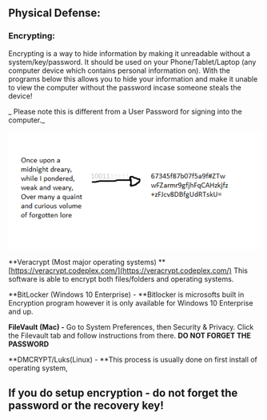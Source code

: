 ## **Physical Defense:**

### **Encrypting:**

Encrypting is a way to hide information by making it unreadable without a system/key/password. It should be used on your Phone/Tablet/Laptop \(any computer device which contains personal information on\). With the programs below this allows you to hide your information and make it unable to view the computer without the password incase someone steals the device!

_ Please note this is different from a User Password for signing into the computer._

![](/assets/encryption.png)

**Veracrypt \(Most major operating systems\) **[https://veracrypt.codeplex.com/](https://veracrypt.codeplex.com/) This software is able to encrypt both files/folders and operating systems.

**BitLocker \(Windows 10 Enterprise\) - **Bitlocker is microsofts built in Encryption program however it is only available for Windows 10 Enterprise and up.

**FileVault \(Mac\) -** Go to System Preferences, then Security & Privacy. Click the Filevault tab and follow instructions from there. **DO NOT FORGET THE PASSWORD**

**DMCRYPT/Luks\(Linux\) - **This process is usually done on first install of operating system,

## **If you do setup encryption - do not forget the password or the recovery key!**



